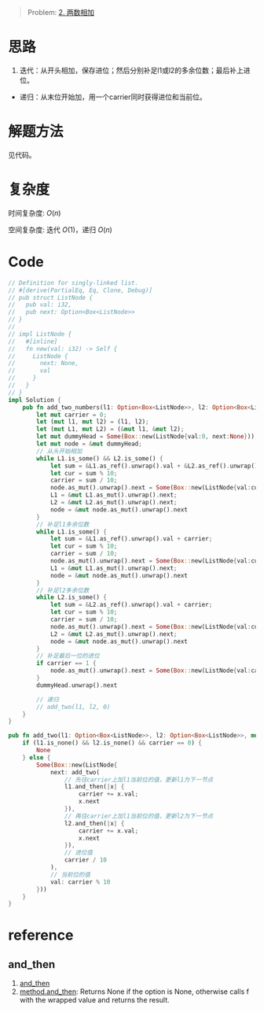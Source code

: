 > Problem: [2. 两数相加](https://leetcode.cn/problems/add-two-numbers/description/)

# 思路

1. 迭代：从开头相加，保存进位；然后分别补足l1或l2的多余位数；最后补上进位。

* 递归：从末位开始加，用一个carrier同时获得进位和当前位。

# 解题方法

见代码。

# 复杂度

时间复杂度: $O(n)$

空间复杂度: 迭代 $O(1)$，递归 $O(n)$

# Code

```Rust
// Definition for singly-linked list.
// #[derive(PartialEq, Eq, Clone, Debug)]
// pub struct ListNode {
//   pub val: i32,
//   pub next: Option<Box<ListNode>>
// }
//
// impl ListNode {
//   #[inline]
//   fn new(val: i32) -> Self {
//     ListNode {
//       next: None,
//       val
//     }
//   }
// }
impl Solution {
    pub fn add_two_numbers(l1: Option<Box<ListNode>>, l2: Option<Box<ListNode>>) -> Option<Box<ListNode>> {
        let mut carrier = 0;
        let (mut l1, mut l2) = (l1, l2);
        let (mut L1, mut L2) = (&mut l1, &mut l2);
        let mut dummyHead = Some(Box::new(ListNode{val:0, next:None}));
        let mut node = &mut dummyHead;
        // 从头开始相加
        while L1.is_some() && L2.is_some() {
            let sum = &L1.as_ref().unwrap().val + &L2.as_ref().unwrap().val + carrier;
            let cur = sum % 10;
            carrier = sum / 10;
            node.as_mut().unwrap().next = Some(Box::new(ListNode{val:cur, next:None}));
            L1 = &mut L1.as_mut().unwrap().next;
            L2 = &mut L2.as_mut().unwrap().next;
            node = &mut node.as_mut().unwrap().next
        }
        // 补足l1多余位数
        while L1.is_some() {
            let sum = &L1.as_ref().unwrap().val + carrier;
            let cur = sum % 10;
            carrier = sum / 10;
            node.as_mut().unwrap().next = Some(Box::new(ListNode{val:cur, next:None}));
            L1 = &mut L1.as_mut().unwrap().next;
            node = &mut node.as_mut().unwrap().next
        }
        // 补足l2多余位数
        while L2.is_some() {
            let sum = &L2.as_ref().unwrap().val + carrier;
            let cur = sum % 10;
            carrier = sum / 10;
            node.as_mut().unwrap().next = Some(Box::new(ListNode{val:cur, next:None}));
            L2 = &mut L2.as_mut().unwrap().next;
            node = &mut node.as_mut().unwrap().next
        }
        // 补足最后一位的进位
        if carrier == 1 {
            node.as_mut().unwrap().next = Some(Box::new(ListNode{val:carrier, next:None}));
        }
        dummyHead.unwrap().next

        // 递归
        // add_two(l1, l2, 0)
    }
}

pub fn add_two(l1: Option<Box<ListNode>>, l2: Option<Box<ListNode>>, mut carrier: i32) -> Option<Box<ListNode>> {
    if (l1.is_none() && l2.is_none() && carrier == 0) {
        None
    } else {
        Some(Box::new(ListNode{
            next: add_two(
                // 先往carrier上加l1当前位的值，更新l1为下一节点
                l1.and_then(|x| {
                    carrier += x.val;
                    x.next
                }),
                // 再往carrier上加l1当前位的值，更新l2为下一节点
                l2.and_then(|x| {
                    carrier += x.val;
                    x.next
                }),
                // 进位值
                carrier / 10
            ), 
            // 当前位的值
            val: carrier % 10
        }))
    }
}
```

# reference

## and_then

1. [and_then](https://doc.rust-lang.org/rust-by-example/error/option_unwrap/and_then.html)
2. [method.and_then](https://doc.rust-lang.org/std/option/enum.Option.html#method.and_then): Returns None if the option is None, otherwise calls f with the wrapped value and returns the result.
